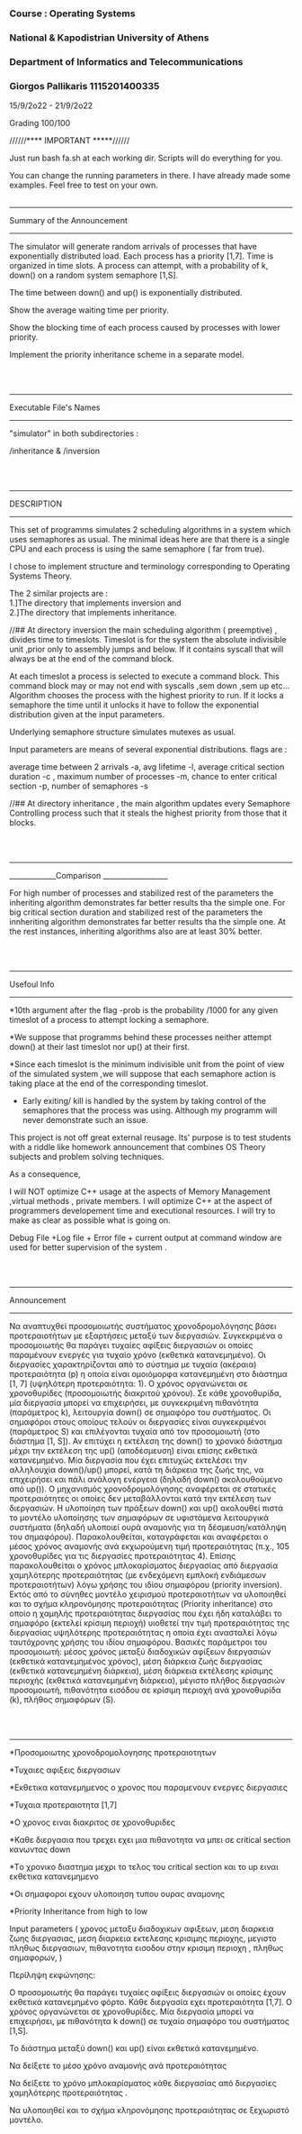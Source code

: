 ###  Course : Operating Systems ### 
###  National & Kapodistrian University of Athens ### 
###  Department of Informatics and Telecommunications ###
###  Giorgos Pallikaris 1115201400335  ### 

15/9/2o22 - 21/9/2o22 <br />



Grading
100/100


//////**** IMPORTANT *****//////

Just run  bash fa.sh at each working dir.
Scripts will do everything for you.

You can change the running parameters in there. 
I have already made some examples.
Feel free to test on your own.
<br /> <br /> 

_____________________________________________
Summary of the Announcement
_____________________________________________

The simulator will generate random arrivals of processes that have exponentially distributed load.
Each process has a priority [1,7].
Time is organized in time slots.
A process can attempt, with a probability of k, down() on a random system semaphore [1,S].

The time between down() and up() is exponentially distributed.

Show the average waiting time per priority.

Show the blocking time of each process caused by processes with lower priority.

Implement the priority inheritance scheme in a separate model.

<br /> <br /> 



______________
Executable File's Names
___________________

"simulator" in both subdirectories :

/inheritance 
&
/inversion 

<br /> <br /> 




_________________________________
DESCRIPTION
_________________________________

This set of  programms simulates 2 scheduling algorithms in a system which uses semaphores as usual.
The minimal ideas  here are that there is a single CPU and each process is using the same semaphore ( far from true).

I chose to implement structure and terminology corresponding to Operating Systems Theory.

The 2 similar projects are   : 
<br /> 1.]The directory that implements inversion 
and
<br /> 2.]The directory that implements inheritance.

//##
At directory inversion the main scheduling algorithm ( preemptive) , divides time to timeslots. 
Timeslot is for the system the absolute indivisible unit ,prior only to assembly jumps and below.
If it contains syscall that will always be at the end of the command block.


At each timeslot a process is selected to execute a command block.
This command block may or may not end with syscalls ,sem down ,sem up etc...
Algorithm chooses the process with the highest priority to run. If it locks a semaphore the time until it unlocks it have to follow the exponential distribution given at the input parameters.

Underlying semaphore structure simulates mutexes as usual.

Input parameters are means of several exponential distributions. 
flags are :

average time between 2 arrivals -a,
avg lifetime -l,
average critical section duration -c ,
maximum number of processes   -m,
chance to enter critical section -p,
number of semaphores -s


//##
At directory inheritance , the main algorithm updates every Semaphore Controlling  process such that it steals the highest priority from those that it blocks.

<br /> <br /> 

__________________________________________
_____________Comparison __________________

For high number of processes and stabilized rest of the parameters the inheriting algorithm demonstrates far better results tha the simple one.
For big critical section duration and stabilized rest of the parameters the innheriting algorithm demonstrates far better results tha the simple one.
At the rest instances, inheriting algorithms also are at least 30% better.

<br /> <br /> 


_________________________________________

Usefoul Info
_________________________________________

*10th argument after the flag   -prob is the probability /1000 for any given timeslot of a process to attempt locking a semaphore.

*We suppose that programms behind these processes neither  attempt down() at their last timeslot nor up() at their first.

*Since each timeslot is the minimum indivisible unit from the point of view of the simulated system ,we will suppose that each semaphore action is taking place at the end of the corresponding timeslot.

* Εarly exiting/ kill is handled by the system by taking control of the semaphores that the process was using.
Although my programm will never demonstrate such an issue.





This project is not off great external reusage.
Its' purpose is to test students with a riddle like homework announcement that combines OS Theory subjects and problem solving techniques.



As a consequence,

I will NOT  optimize C++ usage at the aspects of Memory Management ,virtual methods , private members.
I will optimize C++ at the aspect of programmers developement time and executional resources.
I will try to make as clear as possible what is going on.


Debug File +Log file + Error file + current output at command window are used for better supervision of the system .


<br /> <br /> 

_________________________________
Αnnouncement
_________________________________
Να αναπτυχθεί προσομοιωτής συστήματος χρονοδρομολόγησης βάσει προτεραιοτήτων 
με εξαρτήσεις μεταξύ των διεργασιών. 
Συγκεκριμένα ο προσομοιωτής θα παράγει τυχαίες αφίξεις διεργασιών οι οποίες 
παραμένουν ενεργές για τυχαίο χρόνο (εκθετικά κατανεμημένο). Οι διεργασίες 
χαρακτηρίζονται από το σύστημα με τυχαία (ακέραια) προτεραιότητα (p) η οποία
είναι ομοιόμορφα κατανεμημένη στο διάστημα [1, 7] (υψηλότερη προτεραιότητα: 1).
 Ο χρόνος οργανώνεται σε χρονοθυρίδες (προσομοιωτής διακριτού χρόνου). Σε κάθε
χρονοθυρίδα, μία διεργασία μπορεί να επιχειρήσει, με συγκεκριμένη πιθανότητα
(παράμετρος k), λειτουργία down() σε σημαφόρο του συστήματος. Οι σημαφόροι
στους οποίους τελούν οι διεργασίες είναι συγκεκριμένοι (παράμετρος S) και
επιλέγονται τυχαία από τον προσομοιωτή (στο διάστημα [1, S]). Αν επιτύχει η
εκτέλεση της down() το χρονικό διάστημα μέχρι την εκτέλεση της up()
(αποδέσμευση) είναι επίσης εκθετικά κατανεμημένο. Μία διεργασία που έχει
επιτυχώς εκτελέσει την αλληλουχία down()/up() μπορεί, κατά τη διάρκεια της ζωής
της, να επιχειρήσει και πάλι ανάλογη ενέργεια (δηλαδή down() ακολουθούμενο από
up()). Ο μηχανισμός χρονοδρομολόγησης αναφέρεται σε στατικές προτεραιότητες οι
οποίες δεν μεταβάλλονται κατά την εκτέλεση των διεργασιών. Η υλοποίηση των
πράξεων down() και up() ακολουθεί πιστά το μοντέλο υλοποίησης των σημαφόρων
σε υφιστάμενα λειτουργικά συστήματα (δηλαδή υλοποιεί ουρά αναμονής για τη
δέσμευση/κατάληψη του σημαφόρου). Παρακολουθείται, καταγράφεται και
αναφέρεται ο μέσος χρόνος αναμονής ανά εκχωρούμενη τιμή προτεραιότητας (π.χ.,
105 χρονοθυρίδες για τις διεργασίες προτεραιότητας 4). Επίσης παρακολουθείται ο
χρόνος μπλοκαρίσματος διεργασίας από διεργασία χαμηλότερης προτεραιότητας (με
ενδεχόμενη εμπλοκή ενδιάμεσων προτεραιοτήτων) λόγω
χρήσης του ιδίου
σημαφόρου (priority inversion). Εκτός από το σύνηθες μοντέλο χειρισμού
προτεραιοτήτων να υλοποιηθεί και το σχήμα κληρονόμησης προτεραιότητας (Priority
inheritance) στο οποίο η χαμηλής προτεραιότητας διεργασίας που έχει ήδη καταλάβει
το σημαφόρο (εκτελεί κρίσιμη περιοχή) υιοθετεί την τιμή προτεραιότητας της
διεργασίας υψηλότερης προτεραιότητας η οποία έχει ανασταλεί λόγω ταυτόχρονης
χρήσης του ιδίου σημαφόρου.
Βασικές παράμετροι του προσομοιωτή: μέσος χρόνος μεταξύ διαδοχικών αφίξεων
διεργασιών (εκθετικά κατανεμημένος χρόνος), μέση διάρκεια ζωής διεργασίας
(εκθετικά κατανεμημένη διάρκεια), μέση διάρκεια εκτέλεσης κρίσιμης περιοχής
(εκθετικά κατανεμημένη διάρκεια), μέγιστο πλήθος διεργασιών προσομοιωτή,
πιθανότητα εισόδου σε κρίσιμη περιοχή ανά χρονοθυρίδα (k), πλήθος σημαφόρων
(S).

<br /> <br /> 
____________________



*Προσομοιωτης χρονοδρομολογησης προτεραιοτητων

*Τυχαιες αφιξεις διεργασιων

*Εκθετικα κατανεμημενος ο χρονος που παραμενουν ενεργες διεργασιες

*Τυχαια προτεραιοτητα [1,7]

*Ο χρονος ειναι διακριτος σε χρονοθυριδες

*Καθε διεργασια που τρεχει εχει μια πιθανοτητα να μπει σε critical section κανωντας down

*Tο χρονικο διαστημα μεχρι το τελος του critical section και το up ειναι εκθετικα κατανεμημενο

*Οι σημαφοροι εχουν υλοποιηση τυπου ουρας αναμονης

*Priority Inheritance from high to low 



Input parameters (  χρονος μεταξυ διαδοχικων αφιξεων,
					μεση διαρκεια ζωης διεργασιας,
					μεση διαρκεια εκτελεσης κρισιμης περιοχης,
					μεγιστο πληθως διεργασιων,
					πιθανοτητα εισοδου στην κρισιμη περιοχη ,
					πληθως σημαφορων,
				 )
	

Περίληψη εκφώνησης:

Ο προσομοιωτής θα παράγει τυχαίες αφίξεις διεργασιών οι οποίες έχουν εκθετικά κατανεμημένο φόρτο.
Κάθε διεργασία εχει προτεραιότητα [1,7]. 
Ο χρόνος οργανώνεται σε χρονοθυρίδες.
Μία διεργασία μπορεί να επιχειρήσει, με πιθανότητα k
down() σε τυχαίο σημαφόρο του συστήματος [1,S]. 

To διάστημα μεταξύ down() και up() είναι εκθετικά κατανεμημένο.

Να δείξετε το μέσο χρόνο αναμονής ανά προτεραιότητας 

Να δείξετε το χρόνο μπλοκαρίσματος κάθε διεργασίας από διεργασίες χαμηλότερης προτεραιότητας .

Να υλοποιηθεί και το σχήμα κληρονόμησης προτεραιότητας σε ξεχωριστό μοντέλο.



